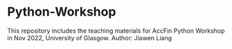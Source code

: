 # Python-Workshop
This repository includes the teaching materials for AccFin Python Workshop in Nov 2022, University of Glasgow.
Author: Jiawen Liang
